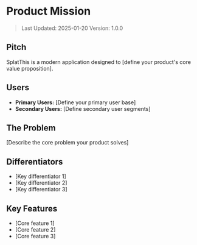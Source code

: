 # Product Mission

> Last Updated: 2025-01-20
> Version: 1.0.0

## Pitch

SplatThis is a modern application designed to [define your product's core value proposition].

## Users

- **Primary Users:** [Define your primary user base]
- **Secondary Users:** [Define secondary user segments]

## The Problem

[Describe the core problem your product solves]

## Differentiators

- [Key differentiator 1]
- [Key differentiator 2]
- [Key differentiator 3]

## Key Features

- [Core feature 1]
- [Core feature 2]
- [Core feature 3]